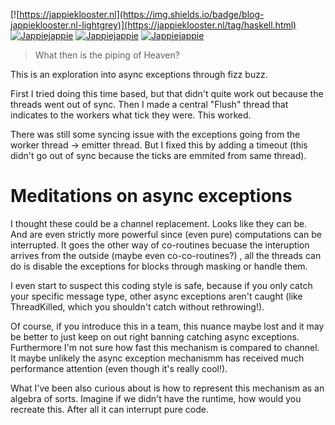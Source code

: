 [![https://jappieklooster.nl](https://img.shields.io/badge/blog-jappieklooster.nl-lightgrey)](https://jappieklooster.nl/tag/haskell.html)
[![Jappiejappie](https://img.shields.io/badge/twitch.tv-jappiejappie-purple?logo=twitch)](https://www.twitch.tv/jappiejappie)
[![Jappiejappie](https://img.shields.io/badge/youtube-jappieklooster-red?logo=youtube)](https://www.youtube.com/channel/UCQxmXSQEYyCeBC6urMWRPVw)
[![Jappiejappie](https://img.shields.io/badge/discord-jappiejappie-black?logo=discord)](https://discord.gg/Hp4agqy)

> What then is the piping of Heaven?

This is an exploration into async exceptions through fizz buzz.

First I tried doing this time based, but that didn't quite
work out because the threads went out of sync.
Then I made a central "Flush" thread that indicates to the workers
what tick they were.
This worked.

There was still some syncing issue with the exceptions going
from the worker thread -> emitter thread.
But I fixed this by adding a timeout (this didn't go out of sync
because the ticks are emmited from same thread).

# Meditations on async exceptions

I thought these could be a channel replacement.
Looks like they can be.
And  are even strictly more powerful since (even pure)
computations can be interrupted.
It goes the other way of co-routines becuase the
interuption arrives from the outside (maybe even co-co-routines?)
, all the threads can do is disable the exceptions for blocks through masking
or handle them.

I even start to suspect this coding style is safe, 
because if you only catch your specific message type,
other async exceptions aren't caught
(like ThreadKilled, which you shouldn't catch without rethrowing!).

Of course, if you introduce this in a team, this nuance maybe lost
and it may be better to just keep on out right banning catching async exceptions.
Furthermore I'm not sure how fast this mechanism is compared to channel.
It maybe unlikely the async exception mechanismm has received much
performance attention (even though it's really cool!).

What I've been also curious about is how to represent  this 
mechanism as an algebra of sorts.
Imagine if we didn't have the runtime, how would you recreate this.
After all it can interrupt pure code.
